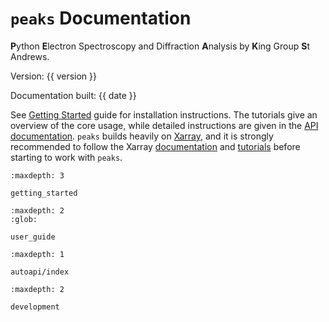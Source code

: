# `peaks` Documentation

**P**ython **E**lectron Spectroscopy and Diffraction **A**nalysis by **K**ing Group **S**t Andrews.

Version: {{ version }}

Documentation built: {{ date }}

See [Getting Started](#getting_started) guide for installation instructions. The tutorials give an overview of the core usage, while detailed instructions are given in the [API documentation](_apidoc/peaks). `peaks` builds heavily on [Xarray](https://xarray.dev), and it is strongly recommended to follow the Xarray [documentation](https://docs.xarray.dev/en/stable/) and [tutorials](https://tutorial.xarray.dev/intro.html) before starting to work with `peaks`.  

```{toctree}
:maxdepth: 3

getting_started
```

```{toctree}
:maxdepth: 2
:glob:

user_guide
```

```{toctree}
:maxdepth: 1

autoapi/index
```

```{toctree}
:maxdepth: 2

development
```